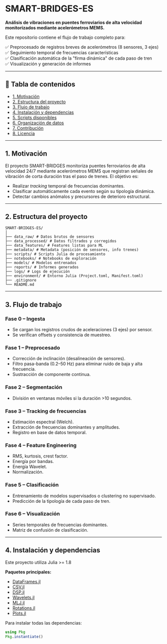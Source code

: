 # SMART-BRIDGES-ES

**Análisis de vibraciones en puentes ferroviarios de alta velocidad monitorizados mediante acelerómetros MEMS.**

Este repositorio contiene el flujo de trabajo completo para:

✅ Preprocesado de registros breves de acelerómetros (8 sensores, 3 ejes)  
✅ Seguimiento temporal de frecuencias características  
✅ Clasificación automática de la "firma dinámica" de cada paso de tren  
✅ Visualización y generación de informes

---

## 📑 Tabla de contenidos

- [1. Motivación](#1-motivación)
- [2. Estructura del proyecto](#2-estructura-del-proyecto)
- [3. Flujo de trabajo](#3-flujo-de-trabajo)
- [4. Instalación y dependencias](#4-instalación-y-dependencias)
- [5. Scripts disponibles](#5-scripts-disponibles)
- [6. Organización de datos](#6-organización-de-datos)
- [7. Contribución](#7-contribución)
- [8. Licencia](#8-licencia)

---

## 1. Motivación

El proyecto SMART-BRIDGES monitoriza puentes ferroviarios de alta velocidad 24/7 mediante acelerómetros MEMS que registran señales de vibración de corta duración tras el paso de trenes. El objetivo es:

- Realizar *tracking* temporal de frecuencias dominantes.
- Clasificar automáticamente cada evento según su tipología dinámica.
- Detectar cambios anómalos y precursores de deterioro estructural.

---

## 2. Estructura del proyecto

```
SMART-BRIDGES-ES/
│
├── data_raw/ # Datos brutos de sensores
├── data_processed/ # Datos filtrados y corregidos
├── data_features/ # Features listas para ML
├── metadata/ # Metadata (posición de sensores, info trenes)
├── scripts/ # Scripts Julia de procesamiento
├── notebooks/ # Notebooks de exploración
├── models/ # Modelos entrenados
├── reports/ # Informes generados
├── logs/ # Logs de ejecución
├── environment/ # Entorno Julia (Project.toml, Manifest.toml)
├── .gitignore
└── README.md
```

---

## 3. Flujo de trabajo

### Fase 0 – Ingesta
- Se cargan los registros crudos de aceleraciones (3 ejes) por sensor.
- Se verifican offsets y consistencia de muestreo.

### Fase 1 – Preprocesado
- Corrección de inclinación (desalineación de sensores).
- Filtro pasa-banda (0.2–50 Hz) para eliminar ruido de baja y alta frecuencia.
- Sustracción de componente continua.

### Fase 2 – Segmentación
- División en ventanas móviles si la duración >10 segundos.

### Fase 3 – Tracking de frecuencias
- Estimación espectral (Welch).
- Extracción de frecuencias dominantes y amplitudes.
- Registro en base de datos temporal.

### Fase 4 – Feature Engineering
- RMS, kurtosis, crest factor.
- Energía por bandas.
- Energía Wavelet.
- Normalización.

### Fase 5 – Clasificación
- Entrenamiento de modelos supervisados o clustering no supervisado.
- Predicción de la tipología de cada paso de tren.

### Fase 6 – Visualización
- Series temporales de frecuencias dominantes.
- Matriz de confusión de clasificación.

---

## 4. Instalación y dependencias

Este proyecto utiliza Julia >= 1.8

**Paquetes principales:**
- [DataFrames.jl](https://github.com/JuliaData/DataFrames.jl)
- [CSV.jl](https://github.com/JuliaData/CSV.jl)
- [DSP.jl](https://github.com/JuliaDSP/DSP.jl)
- [Wavelets.jl](https://github.com/JuliaDSP/Wavelets.jl)
- [MLJ.jl](https://github.com/alan-turing-institute/MLJ.jl)
- [Rotations.jl](https://github.com/FugroRoames/Rotations.jl)
- [Plots.jl](https://github.com/JuliaPlots/Plots.jl)

Para instalar todas las dependencias:
```julia
using Pkg
Pkg.instantiate()
